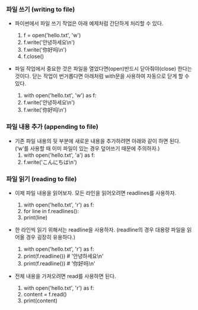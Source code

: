 ### 파일 쓰기 (writing to file)

* 파이썬에서 파일 쓰기 작업은 아래 예제처럼 간단하게 처리할 수 있다.
    1. f = open('hello.txt', 'w')
    2. f.write('안녕하세요\n')
    3. f.write('你好吗\n')
    4. f.close()

* 파일 작업에서 중요한 것은 파일을 열었다면(open)반드시 닫아줘야(close) 한다는 것이다. 닫는 작업이 번거롭다면 아래처럼 with문을 사용하여 자동으로 닫게 할 수 있다.
    1. with open('hello.txt', 'w') as f:
    2. f.write('안녕하세요\n')
    3. f.write('你好吗\n')

### 파일 내용 추가 (appending to file)

* 기존 파일 내용의 뒷 부분에 새로운 내용을 추가하려면 아래와 같이 하면 된다. (‘w’를 사용할 때 이미 파일이 있는 경우 덮어쓰기 때문에 주의하자.)
    1. with open('hello.txt', 'a') as f:
    2. f.write('こんにちは\n')

### 파일 읽기 (reading to file)

* 이제 파일 내용을 읽어보자. 모든 라인을 읽어오려면 readlines를 사용하자.
    1. with open('hello.txt', 'r') as f:
    2. for line in f.readlines():
    3. print(line)
        
* 한 라인씩 읽기 위해서는 readline을 사용하자. (readline의 경우 대용량 파일을 읽어올 경우 굉장히 유용하다.)
    1. with open('hello.txt', 'r') as f:
    2. print(f.readline()) # '안녕하세요\n'
    3. print(f.readline()) # '你好吗\n'
    
* 전체 내용을 가져오려면 read를 사용하면 된다.
    1. with open('hello.txt', 'r') as f:
    2. content = f.read()
    3. print(content)
